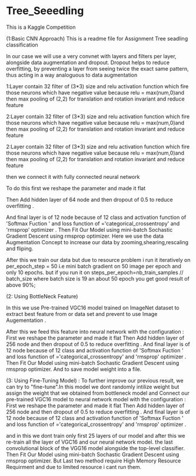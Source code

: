 # Tree_Seeedling

This is a Kaggle Competition 

(1:Basic CNN Approach)
This is a readme file for Assignment Tree seadling classification

In our case we will use a very  convnet with  layers and  filters per layer, alongside data augmentation and dropout. 
Dropout helps to reduce overfitting, by preventing a layer from seeing twice the exact same pattern, thus acting in
a way analoguous to data augmentation

1:Layer contain 32 filter of (3*3) size and relu activation function which fire those neurons which have negative value because 
relu = max(num,0)and then max pooling of (2,2) for translation and rotation invariant and reduce feature

2:Layer contain 32 filter of (3*3) size and relu activation function which fire those neurons which have negative value because 
relu = max(num,0)and then max pooling of (2,2) for translation and rotation invariant and reduce feature

2:Layer contain 32 filter of (3*3) size and relu activation function which fire those neurons which have negative value because 
relu = max(num,0)and then max pooling of (2,2) for translation and rotation invariant and reduce feature

then we connect it with fully connected neural network 

To do this first we reshape the parameter and made it flat 

Then Add hidden layer of 64 node and then dropout of 0.5 to reduce overfitting .

And final layer is of 12 node because of 12 class and activation function of 'Softmax Fuction ' and loss function of ='categorical_crossentropy' and 'rmsprop' optimizer .
Then Fit Our Model using mini-batch Sochastic Gradient Descent using rmsprop optimizer.
Here we use the data Augmentation Concept to increase our data by zooming,shearing,rescaling and fliping.

After this we train our data but due to resource problem i run it iteratively on per_epoch_step = 50 i.e mini batch gradient on 50 image per epoch and only 10 epochs. but if you run it on steps_per_epoch=nb_train_samples // batch_size where 
batch size is 19 an about 50 epoch you get good result of above 90%;

(2: Using BottleNeck Feature)

In this we use Pre-trained VGC16 model trained on ImageNet dataset  to extract best feature from or data set and prevent to use Image Augementation .

After this we feed this feature into neural network with the  configuration :
First we reshape the parameter and made it flat 
Then Add hidden layer of 256 node and then dropout of 0.5 to reduce overfitting .
And final layer is of 12 node because of 12 class and activation function of 'Softmax Fuction ' and loss function of ='categorical_crossentropy' and 'rmsprop' optimizer .
Then Fit Our Model using mini-batch Sochastic Gradient Descent using rmsprop optimizer.
And to save model weight into a file.

(3: Using Fine-Tuning Model) :
To further improve our previous result, we can try to "fine-tune".In this model we dont randomly intilize weight but assign the weight that we obtained
from bottleneck model and Connect our pre-trained VGC16 model to neural network model with the  configuration :
First we reshape the parameter and made it flat 
Then Add hidden layer of 256 node and then dropout of 0.5 to reduce overfitting .
And final layer is of 12 node because of 12 class and activation function of 'Softmax Fuction ' and loss function of ='categorical_crossentropy' and 'rmsprop' optimizer .

and in this we dont train only first 25 layers of our model and after this we re-train all the layer of VGC16 and our neural network model.
the last convolutional block of the VGG16 model alongside the top-level classifier.
Then Fit Our Model using mini-batch Sochastic Gradient Descent using rmsprop optimizer.
But Last two method require High Memory Resource Requirment and due to limited resource i cant run them.


